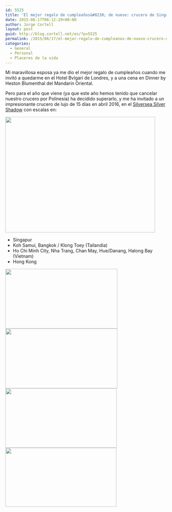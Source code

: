 ```yaml
---
id: 5525
title: 'El mejor regalo de cumpleaños&#8230; de nuevo: crucero de Singapur a Hong Kong'
date: 2015-06-17T06:12:29+00:00
author: Jorge Cortell
layout: post
guid: http://blog.cortell.net/es/?p=5525
permalink: /2015/06/17/el-mejor-regalo-de-cumpleanos-de-nuevo-crucero-de-singapur-a-hong-kong/
categories:
  - General
  - Personal
  - Placeres de la vida
---
```

Mi maravillosa esposa ya me dio el mejor regalo de cumpleaños cuando me invitó a quedarme en el Hotel Bvlgari de Londres, y a una cena en Dinner by Heston Blumenthal del Mandarin Oriental.

Pero para el año que viene (ya que este año hemos tenido que cancelar nuestro crucero por Polinesia) ha decidido superarlo, y me ha invitado a un impresionante crucero de lujo de 15 días en abril 2016, en el <a href="http://www.silversea.com/destinations/asia-cruise/3608/?ga=list" target="_blank">Silversea Silver Shadow</a> con escalas en:

<img class="aligncenter" src="http://www.silversea.com/wp-content/uploads/2015/01/ECM_41915_3533_EN_1-468x360.jpg" alt="" width="468" height="360" />

  * Singapur
  * Koh Samui, Bangkok / Klong Toey (Tailandia)
  * Ho Chi Minh City, Nha Trang, Chan May, Hue/Danang, Halong Bay (Vietnam)
  * Hong Kong

<img class="alignnone" src="http://www.silversea.com/wp-content/uploads/2014/09/ECM_31702_P_PortHighlights_HeroImg-1024x544.jpg" alt="" width="350" height="186" /><img class="alignnone" src="http://www.silversea.com/wp-content/uploads/2014/12/ECM_126480_NhaTrang_PortHigh_Img-1024x544.jpg" alt="" width="350" height="186" /><img class="alignnone" src="http://www.silversea.com/wp-content/uploads/2014/09/ECM_31597_P_PortHighlights_HeroImg_1-1024x544.jpg" alt="" width="348" height="185" /><img class="alignnone" src="http://www.silversea.com/wp-content/uploads/2014/09/ECM_31594_P_PortHighlights_HeroImg_1-1024x544.jpg" alt="" width="347" height="184" />